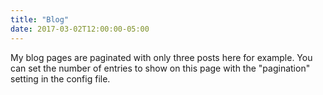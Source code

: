 ```yaml
---
title: "Blog"
date: 2017-03-02T12:00:00-05:00
---
```

My blog pages are paginated with only three posts here for example. You can set the number of entries to show on this page with the "pagination" setting in the config file.
